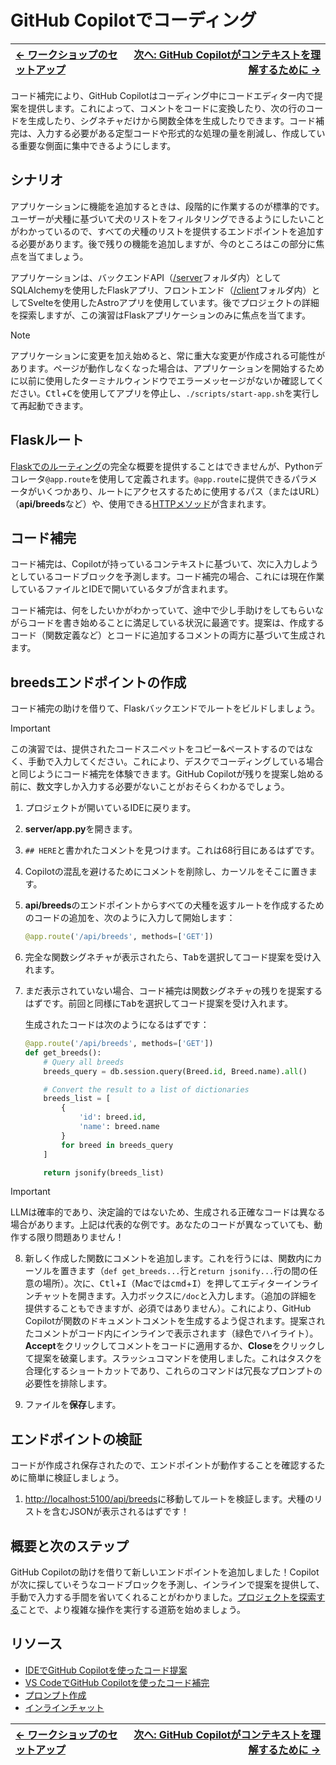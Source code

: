# GitHub Copilotでコーディング

| [← ワークショップのセットアップ][walkthrough-previous] | [次へ: GitHub Copilotがコンテキストを理解するために →][walkthrough-next] |
|:-----------------------------------|------------------------------------------:|


コード補完により、GitHub Copilotはコーディング中にコードエディター内で提案を提供します。これによって、コメントをコードに変換したり、次の行のコードを生成したり、シグネチャだけから関数全体を生成したりできます。コード補完は、入力する必要がある定型コードや形式的な処理の量を削減し、作成している重要な側面に集中できるようにします。

## シナリオ

アプリケーションに機能を追加するときは、段階的に作業するのが標準的です。ユーザーが犬種に基づいて犬のリストをフィルタリングできるようにしたいことがわかっているので、すべての犬種のリストを提供するエンドポイントを追加する必要があります。後で残りの機能を追加しますが、今のところはこの部分に焦点を当てましょう。

アプリケーションは、バックエンドAPI（[/server][server-code]フォルダ内）としてSQLAlchemyを使用したFlaskアプリ、フロントエンド（[/client][client-code]フォルダ内）としてSvelteを使用したAstroアプリを使用しています。後でプロジェクトの詳細を探索しますが、この演習はFlaskアプリケーションのみに焦点を当てます。

> [!NOTE]
> アプリケーションに変更を加え始めると、常に重大な変更が作成される可能性があります。ページが動作しなくなった場合は、アプリケーションを開始するために以前に使用したターミナルウィンドウでエラーメッセージがないか確認してください。<kbd>Ctl</kbd>+<kbd>C</kbd>を使用してアプリを停止し、`./scripts/start-app.sh`を実行して再起動できます。

## Flaskルート

[Flaskでのルーティング][flask-routing]の完全な概要を提供することはできませんが、Pythonデコレータ`@app.route`を使用して定義されます。`@app.route`に提供できるパラメータがいくつかあり、ルートにアクセスするために使用するパス（またはURL）（**api/breeds**など）や、使用できる[HTTPメソッド][http-methods]が含まれます。

## コード補完

コード補完は、Copilotが持っているコンテキストに基づいて、次に入力しようとしているコードブロックを予測します。コード補完の場合、これには現在作業しているファイルとIDEで開いているタブが含まれます。

コード補完は、何をしたいかがわかっていて、途中で少し手助けをしてもらいながらコードを書き始めることに満足している状況に最適です。提案は、作成するコード（関数定義など）とコードに追加するコメントの両方に基づいて生成されます。

## breedsエンドポイントの作成

コード補完の助けを借りて、Flaskバックエンドでルートをビルドしましょう。

> [!IMPORTANT]
> この演習では、提供されたコードスニペットをコピー&ペーストするのではなく、手動で入力してください。これにより、デスクでコーディングしている場合と同じようにコード補完を体験できます。GitHub Copilotが残りを提案し始める前に、数文字しか入力する必要がないことがおそらくわかるでしょう。

1. プロジェクトが開いているIDEに戻ります。
2. **server/app.py**を開きます。
3. `## HERE`と書かれたコメントを見つけます。これは68行目にあるはずです。
4. Copilotの混乱を避けるためにコメントを削除し、カーソルをそこに置きます。
5. **api/breeds**のエンドポイントからすべての犬種を返すルートを作成するためのコードの追加を、次のように入力して開始します：

    ```python
    @app.route('/api/breeds', methods=['GET'])
    ```

6. 完全な関数シグネチャが表示されたら、<kbd>Tab</kbd>を選択してコード提案を受け入れます。
7. まだ表示されていない場合、コード補完は関数シグネチャの残りを提案するはずです。前回と同様に<kbd>Tab</kbd>を選択してコード提案を受け入れます。

    生成されたコードは次のようになるはずです：

    ```python
    @app.route('/api/breeds', methods=['GET'])
    def get_breeds():
        # Query all breeds
        breeds_query = db.session.query(Breed.id, Breed.name).all()

        # Convert the result to a list of dictionaries
        breeds_list = [
            {
                'id': breed.id,
                'name': breed.name
            }
            for breed in breeds_query
        ]

        return jsonify(breeds_list)
    ```

> [!IMPORTANT]
> LLMは確率的であり、決定論的ではないため、生成される正確なコードは異なる場合があります。上記は代表的な例です。あなたのコードが異なっていても、動作する限り問題ありません！

8. 新しく作成した関数にコメントを追加します。これを行うには、関数内にカーソルを置きます（`def get_breeds...`行と`return jsonify...`行の間の任意の場所）。次に、<kbd>Ctl</kbd>+<kbd>I</kbd>（Macでは<kbd>cmd</kbd>+<kbd>I</kbd>）を押してエディターインラインチャットを開きます。入力ボックスに`/doc`と入力します。（追加の詳細を提供することもできますが、必須ではありません）。これにより、GitHub Copilotが関数のドキュメントコメントを生成するよう促されます。提案されたコメントがコード内にインラインで表示されます（緑色でハイライト）。**Accept**をクリックしてコメントをコードに適用するか、**Close**をクリックして提案を破棄します。スラッシュコマンドを使用しました。これはタスクを合理化するショートカットであり、これらのコマンドは冗長なプロンプトの必要性を排除します。

9. ファイルを**保存**します。

## エンドポイントの検証

コードが作成され保存されたので、エンドポイントが動作することを確認するために簡単に検証しましょう。

1. [http://localhost:5100/api/breeds][breeds-endpoint]に移動してルートを検証します。犬種のリストを含むJSONが表示されるはずです！

## 概要と次のステップ

GitHub Copilotの助けを借りて新しいエンドポイントを追加しました！Copilotが次に探していそうなコードブロックを予測し、インラインで提案を提供して、手動で入力する手間を省いてくれることがわかりました。[プロジェクトを探索する][walkthrough-next]ことで、より複雑な操作を実行する道筋を始めましょう。

## リソース

- [IDEでGitHub Copilotを使ったコード提案][copilot-suggestions]
- [VS CodeでGitHub Copilotを使ったコード補完][vscode-copilot]
- [プロンプト作成][prompt-crafting]
- [インラインチャット][inline-chat]


| [← ワークショップのセットアップ][walkthrough-previous] | [次へ: GitHub Copilotがコンテキストを理解するために →][walkthrough-next] |
|:-----------------------------------|------------------------------------------:|

[breeds-endpoint]: http://localhost:5100/api/breeds
[client-code]: /client/
[copilot-suggestions]: https://docs.github.com/en/copilot/using-github-copilot/getting-code-suggestions-in-your-ide-with-github-copilot
[flask-routing]: https://flask.palletsprojects.com/en/stable/quickstart/#routing
[http-methods]: https://www.w3schools.com/tags/ref_httpmethods.asp
[prompt-crafting]: https://code.visualstudio.com/docs/copilot/prompt-crafting
[inline-chat]: https://code.visualstudio.com/docs/copilot/chat/inline-chat
[server-code]: /server/
[vscode-copilot]: https://code.visualstudio.com/docs/copilot/ai-powered-suggestions
[walkthrough-previous]: ./0-setup_jp.md
[walkthrough-next]: ./2-explore-project.md
